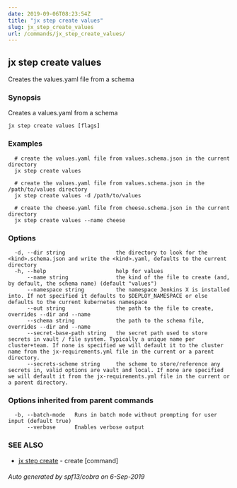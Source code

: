 ```yaml
---
date: 2019-09-06T08:23:54Z
title: "jx step create values"
slug: jx_step_create_values
url: /commands/jx_step_create_values/
---
```

## jx step create values

Creates the values.yaml file from a schema

### Synopsis

Creates a values.yaml from a schema

```
jx step create values [flags]
```

### Examples

```
  # create the values.yaml file from values.schema.json in the current directory
  jx step create values
  
  # create the values.yaml file from values.schema.json in the /path/to/values directory
  jx step create values -d /path/to/values
  
  # create the cheese.yaml file from cheese.schema.json in the current directory
  jx step create values --name cheese
```

### Options

```
  -d, --dir string                the directory to look for the <kind>.schema.json and write the <kind>.yaml, defaults to the current directory
  -h, --help                      help for values
      --name string               the kind of the file to create (and, by default, the schema name) (default "values")
      --namespace string          the namespace Jenkins X is installed into. If not specified it defaults to $DEPLOY_NAMESPACE or else defaults to the current kubernetes namespace
      --out string                the path to the file to create, overrides --dir and --name
      --schema string             the path to the schema file, overrides --dir and --name
      --secret-base-path string   the secret path used to store secrets in vault / file system. Typically a unique name per cluster+team. If none is specified we will default it to the cluster name from the jx-requirements.yml file in the current or a parent directory.
      --secrets-scheme string     the scheme to store/reference any secrets in, valid options are vault and local. If none are specified we will default it from the jx-requirements.yml file in the current or a parent directory.
```

### Options inherited from parent commands

```
  -b, --batch-mode   Runs in batch mode without prompting for user input (default true)
      --verbose      Enables verbose output
```

### SEE ALSO

* [jx step create](/commands/jx_step_create/)	 - create [command]

###### Auto generated by spf13/cobra on 6-Sep-2019
